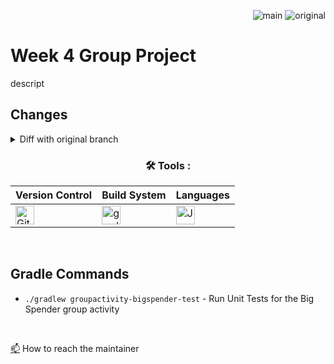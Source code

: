 <div align="right">
 
![main](https://github.com/Kyle-Gortych-Kenzie-Group-Work-T2/Week4GroupWork/actions/workflows/main.yml/badge.svg) ![original](https://github.com/Kyle-Gortych-Kenzie-Group-Work-T2/Week4GroupWork/actions/workflows/original.yml/badge.svg?branch=original)

</div>

# Week 4 Group Project 

descript

## Changes
<details>
<summary>Diff with original branch</summary>

<details>
<summary>blank.java</summary>
 
```diff
blank
```
</details>

</details>

<div align="center">
 
### :hammer_and_wrench: Tools :

| Version Control | Build System | Languages |
| --------------- | ------------ | --------- |
| <img src="https://img.shields.io/badge/Git-white?style=plastic&logo=git&logoColor=red" title="Git" alt="Git" height="30"/> | <img src="https://img.shields.io/badge/Gradle-white?style=plastic&logo=gradle&logoColor=black" title="gradle" alt="gradle" height="30"/> | <img src="https://custom-icon-badges.demolab.com/badge/Java-white.svg?&sytle=plastic&logo=java" title="Java" alt="Java" height="30"/> |
</div>
<br>

## Gradle Commands
* `./gradlew groupactivity-bigspender-test` - Run Unit Tests for the Big Spender group activity
<br>

<a href="your-gmail-link?">:mailbox:</a> How to reach the maintainer

